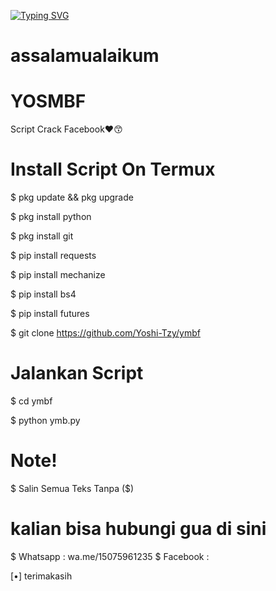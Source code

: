 [![Typing SVG](https://readme-typing-svg.herokuapp.com?color=%2336BCF7&lines=SELAMAT+DATANG+DI+GITHUB+Zuck+XD)](https://git.io/typing-svg)

# assalamualaikum
# YOSMBF

Script Crack Facebook❤😙

# Install Script On Termux

$ pkg update && pkg upgrade

$ pkg install python

$ pkg install git

$ pip install requests

$ pip install mechanize

$ pip install bs4

$ pip install futures

$ git clone https://github.com/Yoshi-Tzy/ymbf

# Jalankan Script 

$ cd ymbf

$ python ymb.py

# Note! 

$ Salin Semua Teks Tanpa ($)

# kalian bisa hubungi gua di sini

$ Whatsapp : wa.me/15075961235
$ Facebook : 


[•] terimakasih
